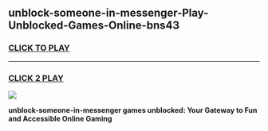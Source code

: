 
## unblock-someone-in-messenger-Play-Unblocked-Games-Online-bns43
<h3>
<a href="https://premium76.site?title=unblock-someone-in-messenger&ref=25A">CLICK TO PLAY</a></h3>
<hr>

<h3>
<a href="https://premium76.site?title=unblock-someone-in-messenger&ref=25A">CLICK 2 PLAY</a>
  
</h3>

<a href="https://premium76.site?title=unblock-someone-in-messenger&ref=25A"><img src="https://clearcache.store/games.png"></a>


**unblock-someone-in-messenger games unblocked: Your Gateway to Fun and Accessible Online Gaming**
